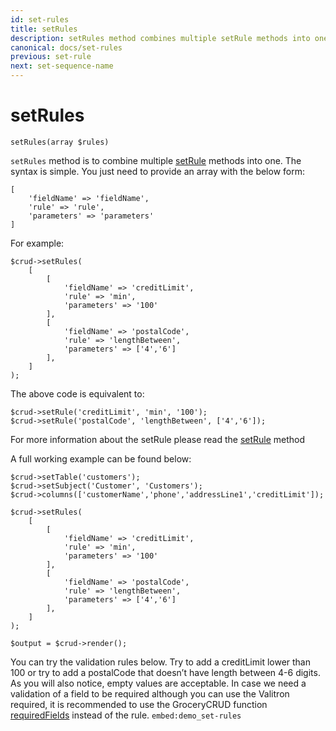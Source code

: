 ```yaml
---
id: set-rules
title: setRules
description: setRules method combines multiple setRule methods into one
canonical: docs/set-rules
previous: set-rule
next: set-sequence-name
---
```


# setRules


<pre><code class="language-php">setRules(array $rules)</code></pre>
<code>setRules</code> method is to combine multiple <a href="/enterprise/api-and-function-list/setRule">setRule</a> methods into one. The syntax is simple. You just need to provide an array with the below form:
<pre><code class="language-php">[
    'fieldName' => 'fieldName',
    'rule' => 'rule',
    'parameters' => 'parameters'
]</code></pre>

For example:


<pre><code class="language-php">$crud->setRules(
    [
        [
            'fieldName' => 'creditLimit',
            'rule' => 'min',
            'parameters' => '100'
        ],
        [
            'fieldName' => 'postalCode',
            'rule' => 'lengthBetween',
            'parameters' => ['4','6']
        ],
    ]
);</code></pre>

The above code is equivalent to:

<pre><code class="language-php">$crud->setRule('creditLimit', 'min', '100');
$crud->setRule('postalCode', 'lengthBetween', ['4','6']);</code></pre>

For more information about the setRule please read the <a href="/enterprise/api-and-function-list/setRule">setRule</a> method

A full working example can be found below:
<pre><code class="language-php">$crud->setTable('customers');
$crud->setSubject('Customer', 'Customers');
$crud->columns(['customerName','phone','addressLine1','creditLimit']);

$crud->setRules(
    [
        [
            'fieldName' => 'creditLimit',
            'rule' => 'min',
            'parameters' => '100'
        ],
        [
            'fieldName' => 'postalCode',
            'rule' => 'lengthBetween',
            'parameters' => ['4','6']
        ],
    ]
);

$output = $crud->render();</code></pre>

You can try the validation rules below. Try to add a creditLimit lower than 100 or try to add a postalCode that doesn’t have length between 4-6 digits. As you will also notice, empty values are acceptable. In case we need a validation of a field to be required although you can use the Valitron required, it is recommended to use the GroceryCRUD function <a href="/enterprise/api-and-function-list/requiredFields" target="_blank">requiredFields</a> instead of the rule.
`embed:demo_set-rules`